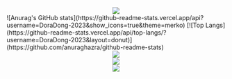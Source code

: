 
<div align="center"> <img src="https://metrics.lecoq.io/DoraDong-2023?template=classic&config.timezone=Asia%2FShanghai"> </div>
![Anurag's GitHub stats](https://github-readme-stats.vercel.app/api?username=DoraDong-2023&show_icons=true&theme=merko)
[![Top Langs](https://github-readme-stats.vercel.app/api/top-langs/?username=DoraDong-2023&layout=donut)](https://github.com/anuraghazra/github-readme-stats)
<div align="center"> <img src="https://visitor-badge.glitch.me/badge?page_id=DoraDong-2023" /> </div>
<div align="center"> <img src="https://activity-graph.herokuapp.com/graph?username=DoraDong-2023&theme=xcode" /> </div>
<div align="center"> <img src="https://github-readme-streak-stats.herokuapp.com/?user=DoraDong-2023" /> </div>


